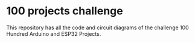 # 100 projects challenge
This repository has all the code and circuit diagrams of the challenge 100 Hundred Arduino and ESP32 Projects.

